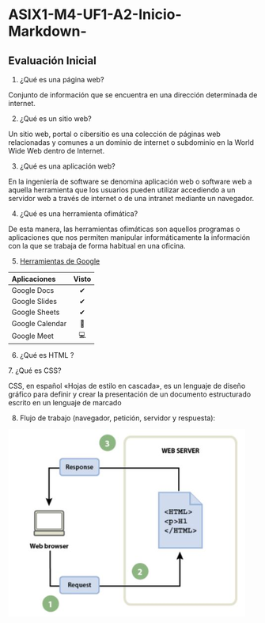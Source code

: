 # ASIX1-M4-UF1-A2-Inicio-Markdown-

## Evaluación Inicial 
1. ¿Qué es una página web?

Conjunto de información que se encuentra en una dirección determinada de internet.

2. ¿Qué es un sitio web?

Un sitio web​, portal​ o cibersitio es una colección de páginas web relacionadas y comunes a un dominio de internet o subdominio en la World Wide Web dentro de Internet.​​

3. ¿Qué es una aplicación web?

En la ingeniería de software se denomina aplicación web o software web a aquella herramienta que los usuarios pueden utilizar accediendo a un servidor web a través de internet o de una intranet mediante un navegador.

4. ¿Qué es una herramienta ofimática?

De esta manera, las herramientas ofimáticas son aquellos programas o aplicaciones que nos permiten manipular informáticamente la información con la que se trabaja de forma habitual en una oficina.

5. [Herramientas de Google](https://www.google.com/intl/es-419/chrome/browser-tools/ "Enlace Google")

|**Aplicaciones** |**Visto**|
|:----------------|:-------:|
|Google Docs      |✔|
|Google Slides    |✔|
|Google Sheets    |✔|
|Google Calendar  |📆|
|Google Meet      |💻|

6. ¿Qué es HTML ?

<!DOCTYPE html>
<html lang="en">
<head>
    <meta charset="UTF-8">
    <meta name="viewport" content="width=device-width, initial-scale=1.0">
    <title>Document</title>
</head>
<body>
7. ¿Qué es CSS?

CSS, en español «Hojas de estilo en cascada», es un lenguaje de diseño gráfico para definir y crear la presentación de un documento estructurado escrito en un lenguaje de marcado

8. Flujo de trabajo (navegador, petición, servidor y respuesta):


![Imagen A2](https://github.com/MarcNavarroGomez/ASIX1-M4-UF1-A2-Inicio-Markdown-/blob/main/Foto%20Actividad%202.JPG "Titulo opcional de la imagen")